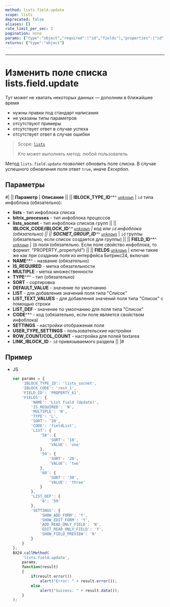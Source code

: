 ```yaml
---
method: lists.field.update
scope: lists
deprecated: false
aliases: []
rate_limit_per_sec: 2
pagination: none
params: {"type":"object","required":["id","fields"],"properties":{"id":{"type":"integer"},"fields":{"type":"object"}}}
returns: {"type":"object"}
---
```



---

# Изменить поле списка lists.field.update



Тут может не хватать некоторых данных — дополним в ближайшее время







- нужны правки под стандарт написания
- не указаны типы параметров
- отсутствуют примеры
- отсутствует ответ в случае успеха
- отсутствует ответ в случае ошибки





> Scope: [`lists`](../../scopes/permissions.md)
>
> Кто может выполнять метод: любой пользователь

Метод `lists.field.update` позволяет обновить поле списка. В случае успешного обновления поля ответ `true`, иначе *Exception*.

## Параметры

#|
|| **Параметр** | **Описание** ||
|| **IBLOCK_TYPE_ID**^*^
[`unknown`](../../data-types.md) | `id` типа инфоблока (обязательно):
- **lists** - тип инфоблока списка
- **bitrix_processes** - тип инфоблока процессов
- **lists_socnet** - тип инфоблока списков групп ||
|| **IBLOCK_CODE/IBLOCK_ID**^*^
[`unknown`](../../data-types.md) | код или `id` инфоблока (обязательно) ||
|| **SOCNET_GROUP_ID**^*^
[`unknown`](../../data-types.md) | `id` группы (обязательно, если список создается для группы) ||
|| **FIELD_ID**^*^
[`unknown`](../../data-types.md) | `ID` поля (обязательно. Если поле свойство инфоблока, то формат: "PROPERTY_propertyId") ||
|| **FIELDS**
[`unknown`](../../data-types.md) | ключи такие же как при создании поля из интерфейса Битрикс24, включая:
- **NAME**^*^ - название (обязательно)
- **IS_REQUIRED** - метка обязательности
- **MULTIPLE** - метка множественности
- **TYPE**^*^ - тип (обязательно)
- **SORT** - сортировка
- **DEFAULT_VALUE** - значение по умолчанию
- **LIST** - для добавления значений поля типа "Список"
- **LIST_TEXT_VALUES** - для добавления значений поля типа "Список" с помощью строки
- **LIST_DEF** - значение по умолчанию для поля типа "Список"
- **CODE**^*^ - код (обязательно, если поле является свойством инфоблока)
- **SETTINGS** - настройки отображения поля
- **USER_TYPE_SETTINGS** - пользовательские настройки
- **ROW_COUNT/COL_COUNT** - настройка для полей textarea
- **LINK_IBLOCK_ID** - `id` привязываемого раздела ||
|#



## Пример



- JS

    ```js
    var params = {
        'IBLOCK_TYPE_ID': 'lists_socnet',
        'IBLOCK_CODE': 'rest_1',
        'FIELD_ID': 'PROPERTY_61',
        'FIELDS': {
            'NAME': 'List field (Update)',
            'IS_REQUIRED': 'N',
            'MULTIPLE': 'N',
            'TYPE': 'L',
            'SORT': '20',
            'CODE': 'fieldList',
            'LIST': {
                '58': {
                    'SORT': '10',
                    'VALUE': 'one'
                },
                '59': {
                    'SORT': '20',
                    'VALUE': 'two'
                },
                '60': {
                    'SORT': '30',
                    'VALUE': 'three'
                }
            },
            'LIST_DEF': {
                '0': '59'
            },
            'SETTINGS': {
                'SHOW_ADD_FORM': 'Y',
                'SHOW_EDIT_FORM': 'Y',
                'ADD_READ_ONLY_FIELD': 'N',
                'EDIT_READ_ONLY_FIELD': 'Y',
                'SHOW_FIELD_PREVIEW': 'N'
            }
        }
    };
    BX24.callMethod(
        'lists.field.update',
        params,
        function(result)
        {
            if(result.error())
                alert("Error: " + result.error());
            else
                alert("Success: " + result.data());
        }
    );
    ```




